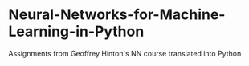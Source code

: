 # Neural-Networks-for-Machine-Learning-in-Python
Assignments from Geoffrey Hinton's NN course translated into Python
